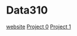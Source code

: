 # Data310
[website](https://vgreen369.github.io)
[Project 0](https://vgreen369.github.io/Data310/Project0)
[Project 1](https://vgreen369.github.io/Data310/Project1)

